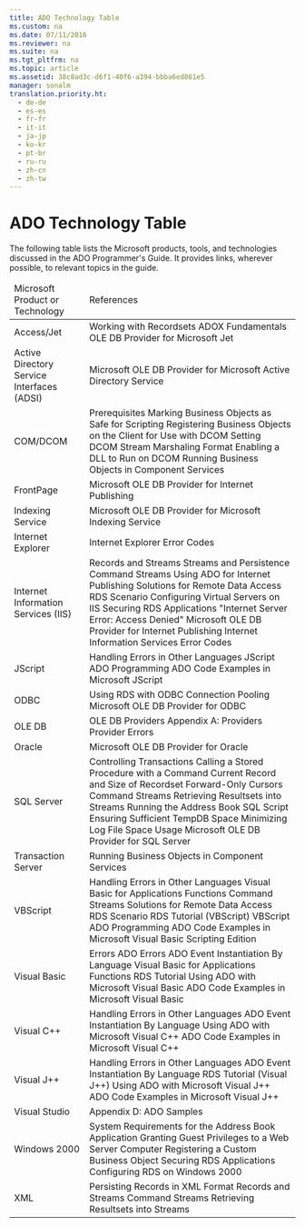 ```yaml
---
title: ADO Technology Table
ms.custom: na
ms.date: 07/11/2016
ms.reviewer: na
ms.suite: na
ms.tgt_pltfrm: na
ms.topic: article
ms.assetid: 38c8ad3c-d6f1-40f6-a394-bbba6ed861e5
manager: sonalm
translation.priority.ht: 
  - de-de
  - es-es
  - fr-fr
  - it-it
  - ja-jp
  - ko-kr
  - pt-br
  - ru-ru
  - zh-cn
  - zh-tw
---
```

# ADO Technology Table
<?xml version="1.0" encoding="utf-8"?>
<developerConceptualDocument xmlns="http://ddue.schemas.microsoft.com/authoring/2003/5" xmlns:xlink="http://www.w3.org/1999/xlink" xmlns:xsi="http://www.w3.org/2001/XMLSchema-instance" xsi:schemaLocation="http://ddue.schemas.microsoft.com/authoring/2003/5 http://dduestorage.blob.core.windows.net/ddueschema/developer.xsd">
  <introduction>
    <para>The following table lists the Microsoft products, tools, and technologies discussed in the ADO Programmer's Guide. It provides links, wherever possible, to relevant topics in the guide.</para>
    <table xmlns:caps="http://schemas.microsoft.com/build/caps/2013/11">
      <thead>
        <tr>
          <TD>
            <para>Microsoft Product or Technology</para>
          </TD>
          <TD>
            <para>References</para>
          </TD>
        </tr>
      </thead>
      <tbody>
        <tr>
          <TD>
            <para>Access/Jet</para>
          </TD>
          <TD>
            <para>
              <link xlink:href="bdf9a56a-de4a-44de-9111-2f11ab7b16ea">Working with Recordsets</link>
            </para>
            <para>
              <link xlink:href="954476fc-5f72-4ada-ace5-d9acb27d18f8">ADOX Fundamentals</link>
            </para>
            <para>
              <link xlink:href="fd956da1-5203-40af-aa7e-fc13a6c6581f">OLE DB Provider for Microsoft Jet</link>
            </para>
          </TD>
        </tr>
        <tr>
          <TD>
            <para>Active Directory Service Interfaces (ADSI)</para>
          </TD>
          <TD>
            <para>
              <link xlink:href="f9e81452-5675-4cfc-9949-cfbd2fe57534">Microsoft OLE DB Provider for Microsoft Active Directory Service</link>
            </para>
          </TD>
        </tr>
        <tr>
          <TD>
            <para>COM/DCOM</para>
          </TD>
          <TD>
            <para>
              <link xlink:href="557ee99f-3cc8-4578-9694-6b1b0788cfdd">Prerequisites</link>
            </para>
            <para>
              <link xlink:href="0be98d1a-ab3d-4dce-a166-dacda10d154a">Marking Business Objects as Safe for Scripting</link>
            </para>
            <para>
              <link xlink:href="75a21910-607f-463a-ae18-a17130dafb7e">Registering Business Objects on the Client for Use with DCOM</link>
            </para>
            <para>
              <link xlink:href="46664ac5-d6e6-4457-8bae-3a98300f2a41">Setting DCOM Stream Marshaling Format</link>
            </para>
            <para>
              <link xlink:href="5f1c2205-191c-4fb4-9bd9-84c878ea46ed">Enabling a DLL to Run on DCOM</link>
            </para>
            <para>
              <link xlink:href="3077d0b6-42d6-4f10-8e5d-42e6204f1109">Running Business Objects in Component Services</link>
            </para>
          </TD>
        </tr>
        <tr>
          <TD>
            <para>FrontPage</para>
          </TD>
          <TD>
            <para>
              <link xlink:href="66a208d9-b580-4655-a41e-1d36e5b5bfca">Microsoft OLE DB Provider for Internet Publishing</link>
            </para>
          </TD>
        </tr>
        <tr>
          <TD>
            <para>Indexing Service</para>
          </TD>
          <TD>
            <para>
              <link xlink:href="f86a0598-5097-471b-8318-d2c859d085f2">Microsoft OLE DB Provider for Microsoft Indexing Service</link>
            </para>
          </TD>
        </tr>
        <tr>
          <TD>
            <para>Internet Explorer</para>
          </TD>
          <TD>
            <para>
              <link xlink:href="71aed2a5-4c8a-41db-a869-37db4d07a5a9">Internet Explorer Error Codes</link>
            </para>
          </TD>
        </tr>
        <tr>
          <TD>
            <para>Internet Information Services (IIS)</para>
          </TD>
          <TD>
            <para>
              <link xlink:href="4d68868e-2611-4b5c-9a89-7caa5f753151">Records and Streams</link>
            </para>
            <para>
              <link xlink:href="ad5bf52c-fd10-4cfa-bf7d-fcedcaa41eea">Streams and Persistence</link>
            </para>
            <para>
              <link xlink:href="0ac09dbe-2665-411e-8fbb-d1efe6c777be">Command Streams</link>
            </para>
            <para>
              <link xlink:href="d399fce4-b70b-418f-8110-3deb3448863c">Using ADO for Internet Publishing</link>
            </para>
            <para>
              <link xlink:href="d311cc67-7db7-4c43-9590-d465564695e4">Solutions for Remote Data Access</link>
            </para>
            <para>
              <legacyLink xlink:href="a7dcad87-aaf0-4b02-9660-472f8469761c">RDS Scenario</legacyLink>
            </para>
            <para>
              <legacyLink xlink:href="2b4786c6-40c4-4ce1-9ad4-03df436e0aff">Configuring Virtual Servers on IIS</legacyLink>
            </para>
            <para>
              <legacyLink xlink:href="82fb1330-d6c6-4c17-ad3e-d417ff822b25">Securing RDS Applications</legacyLink>
            </para>
            <para>
              <legacyLink xlink:href="e5b43cfa-da8d-430d-a2ab-5443dda47a16">"Internet Server Error: Access Denied"</legacyLink>
            </para>
            <para>
              <legacyLink xlink:href="66a208d9-b580-4655-a41e-1d36e5b5bfca">Microsoft OLE DB Provider for Internet Publishing</legacyLink>
            </para>
            <para>
              <legacyLink xlink:href="3c9223de-d953-436a-bddc-dbdd9dc3e685">Internet Information Services Error Codes</legacyLink>
            </para>
          </TD>
        </tr>
        <tr>
          <TD>
            <para>JScript</para>
          </TD>
          <TD>
            <para>
              <legacyLink xlink:href="8c57f35e-3c04-4f17-bf3e-3ad053951530">Handling Errors in Other Languages</legacyLink>
            </para>
            <para>
              <legacyLink xlink:href="62273658-0fe7-4aac-b4d8-f725e6baf043">JScript ADO Programming</legacyLink>
            </para>
            <para>
              <legacyLink xlink:href="228b978d-eef1-4e30-928a-005b2f77ef14">ADO Code Examples in Microsoft JScript</legacyLink>
            </para>
          </TD>
        </tr>
        <tr>
          <TD>
            <para>ODBC</para>
          </TD>
          <TD>
            <para>
              <legacyLink xlink:href="e8b912c1-da5b-4e85-a000-1e6648a94237">Using RDS with ODBC Connection Pooling</legacyLink>
            </para>
            <para>
              <legacyLink xlink:href="2dc0372d-e74d-4d0f-9c8c-04e5a168c148">Microsoft OLE DB Provider for ODBC</legacyLink>
            </para>
          </TD>
        </tr>
        <tr>
          <TD>
            <para>OLE DB</para>
          </TD>
          <TD>
            <para>
              <legacyLink xlink:href="6e0488c3-934d-4976-99dc-65c580dc7a3c">OLE DB Providers</legacyLink>
            </para>
            <para>
              <legacyLink xlink:href="e2581b47-b11e-4e1e-b96c-d39c77c5b48a">Appendix A: Providers</legacyLink>
            </para>
            <para>
              <legacyLink xlink:href="cc7d6ff9-2034-45c6-9d61-90b177010054">Provider Errors</legacyLink>
            </para>
          </TD>
        </tr>
        <tr>
          <TD>
            <para>Oracle</para>
          </TD>
          <TD>
            <para>
              <legacyLink xlink:href="44fae9dd-5585-4cd6-8bbd-3248a78931b4">Microsoft OLE DB Provider for Oracle</legacyLink>
            </para>
          </TD>
        </tr>
        <tr>
          <TD>
            <para>SQL Server</para>
          </TD>
          <TD>
            <para>
              <legacyLink xlink:href="189240e8-3ffa-4024-81a9-c6cb5d17eee0">Controlling Transactions</legacyLink>
            </para>
            <para>
              <legacyLink xlink:href="685f7652-2271-4ede-b552-2eeb8c756b4c">Calling a Stored Procedure with a Command</legacyLink>
            </para>
            <para>
              <legacyLink xlink:href="e63ff331-8655-4be7-82c6-e6cd6cc9d16d">Current Record and Size of Recordset</legacyLink>
            </para>
            <para>
              <legacyLink xlink:href="2b1e062f-3294-4a6f-8241-a17045c4df18">Forward-Only Cursors</legacyLink>
            </para>
            <para>
              <legacyLink xlink:href="0ac09dbe-2665-411e-8fbb-d1efe6c777be">Command Streams</legacyLink>
            </para>
            <para>
              <legacyLink xlink:href="996c1321-c926-4f57-8297-85c8c20de974">Retrieving Resultsets into Streams</legacyLink>
            </para>
            <para>
              <legacyLink xlink:href="409b3f8b-0ced-4867-acbe-b245dcdf6702">Running the Address Book SQL Script</legacyLink>
            </para>
            <para>
              <legacyLink xlink:href="09130db1-6248-4234-a1e5-a9c8e1622c06">Ensuring Sufficient TempDB Space</legacyLink>
            </para>
            <para>
              <legacyLink xlink:href="669662a0-e20f-483e-ab28-53f66c524c98">Minimizing Log File Space Usage</legacyLink>
            </para>
            <para>
              <legacyLink xlink:href="99bc40c4-9181-4ca1-a06f-9a1a914a0b7b">Microsoft OLE DB Provider for SQL Server</legacyLink>
            </para>
          </TD>
        </tr>
        <tr>
          <TD>
            <para>Transaction Server</para>
          </TD>
          <TD>
            <para>
              <legacyLink xlink:href="3077d0b6-42d6-4f10-8e5d-42e6204f1109">Running Business Objects in Component Services</legacyLink>
            </para>
          </TD>
        </tr>
        <tr>
          <TD>
            <para>VBScript</para>
          </TD>
          <TD>
            <para>
              <legacyLink xlink:href="8c57f35e-3c04-4f17-bf3e-3ad053951530">Handling Errors in Other Languages</legacyLink>
            </para>
            <para>
              <legacyLink xlink:href="ccbdea9d-f9cf-4b0c-ade2-2d65311e12dc">Visual Basic for Applications Functions</legacyLink>
            </para>
            <para>
              <legacyLink xlink:href="0ac09dbe-2665-411e-8fbb-d1efe6c777be">Command Streams</legacyLink>
            </para>
            <para>
              <legacyLink xlink:href="d311cc67-7db7-4c43-9590-d465564695e4">Solutions for Remote Data Access</legacyLink>
            </para>
            <para>
              <legacyLink xlink:href="a7dcad87-aaf0-4b02-9660-472f8469761c">RDS Scenario</legacyLink>
            </para>
            <para>
              <legacyLink xlink:href="e2a48c4d-88b1-43ff-a202-9cdec54997d2">RDS Tutorial (VBScript)</legacyLink>
            </para>
            <para>
              <legacyLink xlink:href="6aaaf6d0-1376-4473-bea6-b81f2645a9ac">VBScript ADO Programming</legacyLink>
            </para>
            <para>
              <legacyLink xlink:href="78bb9a95-7ac4-44b6-818b-d1787f952ed7">ADO Code Examples in Microsoft Visual Basic Scripting Edition</legacyLink>
            </para>
          </TD>
        </tr>
        <tr>
          <TD>
            <para>Visual Basic</para>
          </TD>
          <TD>
            <para>
              <legacyLink xlink:href="8ae6611b-3069-4155-b014-c0c9da37be39">Errors</legacyLink>
            </para>
            <para>
              <legacyLink xlink:href="9bb84114-a1df-4122-a1b8-ad98dcd85cc3">ADO Errors</legacyLink>
            </para>
            <para>
              <legacyLink xlink:href="eded7e8c-a25f-46a6-bc2b-32d89a54d1bc">ADO Event Instantiation By Language</legacyLink>
            </para>
            <para>
              <legacyLink xlink:href="ccbdea9d-f9cf-4b0c-ade2-2d65311e12dc">Visual Basic for Applications Functions</legacyLink>
            </para>
            <para>
              <legacyLink xlink:href="6e3305a0-7bc7-40d1-9122-235c15d23ab2">RDS Tutorial</legacyLink>
            </para>
            <para>
              <legacyLink xlink:href="9dfb6784-037d-4f9d-bb7f-b506b4498573">Using ADO with Microsoft Visual Basic</legacyLink>
            </para>
            <para>
              <legacyLink xlink:href="1152893e-b617-40f1-88b6-81e82e2234f1">ADO Code Examples in Microsoft Visual Basic</legacyLink>
            </para>
          </TD>
        </tr>
        <tr>
          <TD>
            <para>Visual C++</para>
          </TD>
          <TD>
            <para>
              <legacyLink xlink:href="8c57f35e-3c04-4f17-bf3e-3ad053951530">Handling Errors in Other Languages</legacyLink>
            </para>
            <para>
              <legacyLink xlink:href="eded7e8c-a25f-46a6-bc2b-32d89a54d1bc">ADO Event Instantiation By Language</legacyLink>
            </para>
            <para>
              <legacyLink xlink:href="07d25fc0-4958-4e12-b616-36257ead812b">Using ADO with Microsoft Visual C++</legacyLink>
            </para>
            <para>
              <legacyLink xlink:href="af30b764-398f-4918-aaa7-3952226cf544">ADO Code Examples in Microsoft Visual C++</legacyLink>
            </para>
          </TD>
        </tr>
        <tr>
          <TD>
            <para>Visual J++</para>
          </TD>
          <TD>
            <para>
              <legacyLink xlink:href="8c57f35e-3c04-4f17-bf3e-3ad053951530">Handling Errors in Other Languages</legacyLink>
            </para>
            <para>
              <legacyLink xlink:href="eded7e8c-a25f-46a6-bc2b-32d89a54d1bc">ADO Event Instantiation By Language</legacyLink>
            </para>
            <para>
              <legacyLink xlink:href="d0d735e0-669a-41e7-ada2-8dd80924e349">RDS Tutorial (Visual J++)</legacyLink>
            </para>
            <para>
              <legacyLink xlink:href="15542c35-3bf7-4d5f-a3b2-3a5cff286987">Using ADO with Microsoft Visual J++</legacyLink>
            </para>
            <para>
              <legacyLink xlink:href="d1c82f1a-cf78-4bd6-9ad4-1eb526e2c474">ADO Code Examples in Microsoft Visual J++</legacyLink>
            </para>
          </TD>
        </tr>
        <tr>
          <TD>
            <para>Visual Studio</para>
          </TD>
          <TD>
            <para>
              <legacyLink xlink:href="1582e411-55ac-40f0-bd3d-9a10654e4b67">Appendix D: ADO Samples</legacyLink>
            </para>
          </TD>
        </tr>
        <tr>
          <TD>
            <para>Windows 2000</para>
          </TD>
          <TD>
            <para>
              <legacyLink xlink:href="da385405-1c9a-478b-9bf6-fba70015324c">System Requirements for the Address Book Application</legacyLink>
            </para>
            <para>
              <legacyLink xlink:href="e851a22d-01bc-4eb0-bc42-92b8f65d1c63">Granting Guest Privileges to a Web Server Computer</legacyLink>
            </para>
            <para>
              <legacyLink xlink:href="e9032ad8-d14c-42e3-ba13-cb5f00084a79">Registering a Custom Business Object</legacyLink>
            </para>
            <para>
              <legacyLink xlink:href="82fb1330-d6c6-4c17-ad3e-d417ff822b25">Securing RDS Applications</legacyLink>
            </para>
            <para>
              <legacyLink xlink:href="ef37e858-c05f-4f52-a65f-3ce6037e0d03">Configuring RDS on Windows 2000</legacyLink>
            </para>
          </TD>
        </tr>
        <tr>
          <TD>
            <para>XML</para>
          </TD>
          <TD>
            <para>
              <legacyLink xlink:href="f3113ec4-ae31-428f-89c6-bc1024f128ea">Persisting Records in XML Format</legacyLink>
            </para>
            <para>
              <legacyLink xlink:href="4d68868e-2611-4b5c-9a89-7caa5f753151">Records and Streams</legacyLink>
            </para>
            <para>
              <legacyLink xlink:href="0ac09dbe-2665-411e-8fbb-d1efe6c777be">Command Streams</legacyLink>
            </para>
            <para>
              <legacyLink xlink:href="996c1321-c926-4f57-8297-85c8c20de974">Retrieving Resultsets into Streams</legacyLink>
            </para>
          </TD>
        </tr>
      </tbody>
    </table>
  </introduction>
  <relatedTopics />
</developerConceptualDocument>